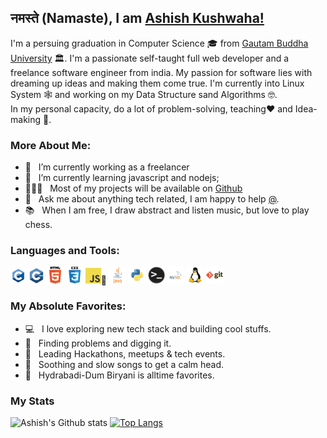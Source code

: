 ## नमस्ते (Namaste), I am [Ashish Kushwaha!](https://ashish-kus.github.io/myCard/)


I'm a persuing graduation in Computer Science 🎓 from [Gautam Buddha University](https://www.gbu.ac.in/) 🏛. I'm a passionate self-taught full web developer and a freelance software engineer from india. My passion for software lies with dreaming up ideas and making them come true. I'm currently into Linux System 🕸️ and working on my Data Structure sand Algorithms 🤓.<br>
In my personal capacity, do a lot of problem-solving, teaching❤️  and Idea-making 🧠.


### More About Me:

- 🔭 &nbsp; I’m currently working as a freelancer
- 🌱 &nbsp; I’m currently learning javascript and nodejs; 
- 👨🏻‍💻 &nbsp; Most of my projects will be available on [Github](https://github.com/ashish-kus/)
- 💬 &nbsp; Ask me about anything tech related, I am happy to help [@](https://github.com/ashish-kus/).
- 📚 &nbsp; When I am free, I draw abstract and listen music, but love to play chess.



### Languages and Tools:

<code><img height="25" src="https://raw.githubusercontent.com/github/explore/80688e429a7d4ef2fca1e82350fe8e3517d3494d/topics/c/c.png" alt="css"></code>
<code><img height="25" src="https://raw.githubusercontent.com/github/explore/80688e429a7d4ef2fca1e82350fe8e3517d3494d/topics/cpp/cpp.png" alt="cpp"></code>
<code><img height="27" src="https://raw.githubusercontent.com/github/explore/80688e429a7d4ef2fca1e82350fe8e3517d3494d/topics/html/html.png" alt="html"></code>
<code><img height="27" src="https://raw.githubusercontent.com/github/explore/80688e429a7d4ef2fca1e82350fe8e3517d3494d/topics/css/css.png" alt="html5"></code>
<code><img height="25" src="https://raw.githubusercontent.com/github/explore/80688e429a7d4ef2fca1e82350fe8e3517d3494d/topics/javascript/javascript.png" alt="javascript"></code>
<code><img height="27" src="https://raw.githubusercontent.com/github/explore/80688e429a7d4ef2fca1e82350fe8e3517d3494d/topics/java/java.png" alt="python"></code>
<code><img height="27" src="https://raw.githubusercontent.com/github/explore/80688e429a7d4ef2fca1e82350fe8e3517d3494d/topics/python/python.png" alt="python"></code>
<code><img height="27" src="https://raw.githubusercontent.com/github/explore/80688e429a7d4ef2fca1e82350fe8e3517d3494d/topics/terminal/terminal.png" alt="terminal"></code>
<code><img height="27" src="https://raw.githubusercontent.com/github/explore/80688e429a7d4ef2fca1e82350fe8e3517d3494d/topics/mysql/mysql.png" alt="mysql"></code>
<code><img height="27" src="https://raw.githubusercontent.com/github/explore/80688e429a7d4ef2fca1e82350fe8e3517d3494d/topics/linux/linux.png" alt="linux"></code>
<code><img height="27" src="https://raw.githubusercontent.com/github/explore/80688e429a7d4ef2fca1e82350fe8e3517d3494d/topics/git/git.png" alt="git"></code>
### My Absolute Favorites:

- 💻 &nbsp; I love exploring new tech stack and building cool stuffs.
- 📰 &nbsp; Finding problems and digging it.
- 🍕 &nbsp; Leading Hackathons, meetups & tech events.
- 🎵 &nbsp; Soothing and slow songs to get a calm head.
- 🍲 &nbsp; Hydrabadi-Dum Biryani is alltime favorites.

### My Stats
![Ashish's Github stats](https://github-readme-stats.vercel.app/api?username=ashish-kus&show_icons=true)
[![Top Langs](https://github-readme-stats.vercel.app/api/top-langs/?username=ashish-kus)](https://github.com/anuraghazra/github-readme-stats)
